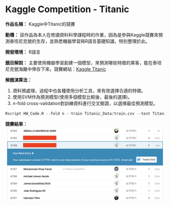 # Kaggle Competition - Titanic

**作品名稱：** Kaggle中Titanic的競賽

**動機：** 該作品為本人在修讀資料科學課程時的作業，因為是參與Kaggle競賽來預測泰坦尼克號的生存，並熟悉機器學習與R語言基礎知識，特別整理於此。

**開發環境：** R語言

**題目解說：** 主要使用機器學習創建一個模型，來預測哪些特徵的乘客，能在泰坦尼克號海難中倖存下來。競賽網站：[Kaggle Titanic](https://www.kaggle.com/c/titanic)

**解題演算法：**
1. 資料預處理，過程中也各種使用分析工具，來有效選擇合適的特徵。
2. 使用SVM作為預測模型(使用多個模型比較後，最後的選擇)。
3. n-fold cross-validation對訓練資料進行交叉驗證，以選擇最佳預測模型。

```R
Rscript HW_Code.R --fold n --train Titanic_Data/train.csv --test Titanic_Data/test.csv --report performance.csv --predict predict.csv
```

**競賽結果：**
![titanicLeaderBoard](Match_Results.jpg)
